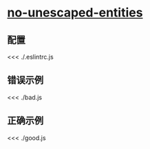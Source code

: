 # [no-unescaped-entities](https://github.com/jsx-eslint/eslint-plugin-react/blob/master/docs/rules/no-unescaped-entities.md)

## 配置

<<< ./.eslintrc.js

## 错误示例

<<< ./bad.js

## 正确示例

<<< ./good.js
